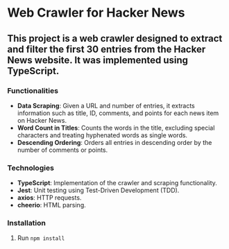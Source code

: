 # Web Crawler for Hacker News

## This project is a web crawler designed to extract and filter the first 30 entries from the Hacker News website. It was implemented using TypeScript.

### Functionalities
- **Data Scraping**: Given a URL and number of entries, it extracts information such as title, ID, comments, and points for each news item on Hacker News.
- **Word Count in Titles**: Counts the words in the title, excluding special characters and treating hyphenated words as single words.
- **Descending Ordering**: Orders all entries in descending order by the number of comments or points.

### Technologies
- **TypeScript**: Implementation of the crawler and scraping functionality.
- **Jest**: Unit testing using Test-Driven Development (TDD).
- **axios**: HTTP requests.
- **cheerio**: HTML parsing.

### Installation
1. Run `npm install`
